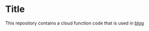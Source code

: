 # Title

This repository contains a cloud function code that is used in [blog](https://cloud.google.com/blog/products/gaming/making-concept-art-with-vertex-ai-model-garden)
